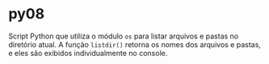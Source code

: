 # py08
Script Python que utiliza o módulo `os` para listar arquivos e pastas no diretório atual. A função `listdir()` retorna os nomes dos arquivos e pastas, e eles são exibidos individualmente no console.
